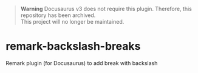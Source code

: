 > **Warning**
> Docusaurus v3 does not require this plugin. Therefore, this repository has been archived.\
> This project will no longer be maintained.

# remark-backslash-breaks

Remark plugin (for Docusaurus) to add break with backslash
